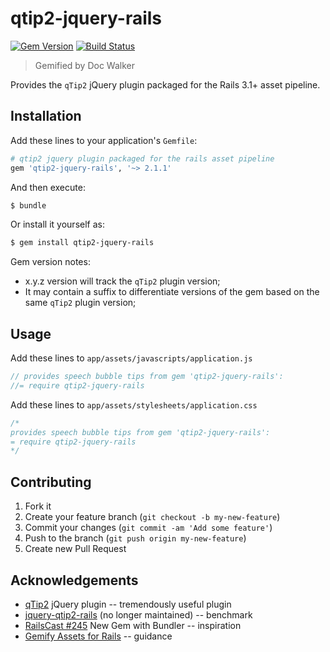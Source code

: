 # qtip2-jquery-rails
[![Gem Version](https://badge.fury.io/rb/qtip2-jquery-rails.png)](http://badge.fury.io/rb/qtip2-jquery-rails)
[![Build Status](https://travis-ci.org/jhx/gem-qtip2-jquery-rails.png?branch=master)](https://travis-ci.org/jhx/gem-qtip2-jquery-rails)

> Gemified by Doc Walker

Provides the `qTip2` jQuery plugin packaged for the Rails 3.1+ asset pipeline.

## Installation

Add these lines to your application's `Gemfile`:

```rb
# qtip2 jquery plugin packaged for the rails asset pipeline
gem 'qtip2-jquery-rails', '~> 2.1.1'
```

And then execute:

```sh
$ bundle
```

Or install it yourself as:

```sh
$ gem install qtip2-jquery-rails
```

Gem version notes:

  - x.y.z version will track the `qTip2` plugin version;
  - It may contain a suffix to differentiate versions of the gem based on the same `qTip2` plugin version;

## Usage

Add these lines to `app/assets/javascripts/application.js`

```js
// provides speech bubble tips from gem 'qtip2-jquery-rails':
//= require qtip2-jquery-rails
```

Add these lines to `app/assets/stylesheets/application.css`

```css
/*
provides speech bubble tips from gem 'qtip2-jquery-rails':
= require qtip2-jquery-rails
*/
```

## Contributing

1. Fork it
2. Create your feature branch (`git checkout -b my-new-feature`)
3. Commit your changes (`git commit -am 'Add some feature'`)
4. Push to the branch (`git push origin my-new-feature`)
5. Create new Pull Request

## Acknowledgements

- [qTip2](http://qtip2.com) jQuery plugin -- tremendously useful plugin
- [jquery-qtip2-rails](https://github.com/tkrotoff/jquery-qtip2-rails/) (no longer maintained) -- benchmark
- [RailsCast #245](http://railscasts.com/episodes/245-new-gem-with-bundler) New Gem with Bundler -- inspiration
- [Gemify Assets for Rails](http://prioritized.net/blog/gemify-assets-for-rails/) -- guidance